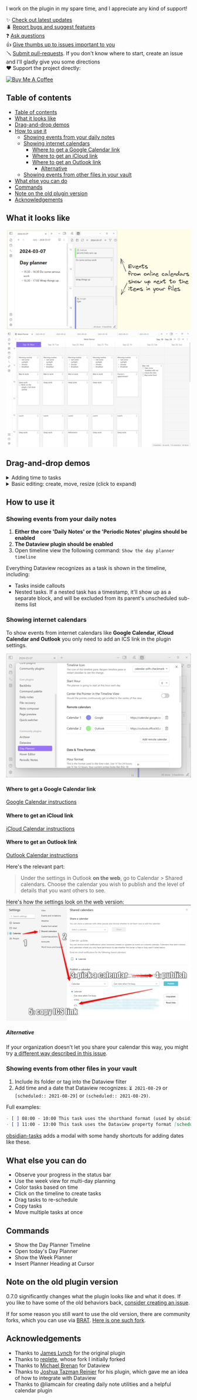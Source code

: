 I work on the plugin in my spare time, and I appreciate any kind of support!

✨ [Check out latest updates](https://github.com/ivan-lednev/obsidian-day-planner/releases)<br>
🪲 [Report bugs and suggest features](https://github.com/ivan-lednev/obsidian-day-planner/issues)<br>
❓ [Ask questions](https://github.com/ivan-lednev/obsidian-day-planner/discussions/new?category=q-a)<br>
👍 [Give thumbs up to issues important to you](https://github.com/ivan-lednev/obsidian-day-planner/issues)<br>
🪛 [Submit pull-requests](./CONTRIBUTING.md). If you don't know where to start, create an issue and I'll gladly give you some directions<br>
❤️ Support the project directly:

<a href="https://www.buymeacoffee.com/machineelf" target="_blank"><img src="https://cdn.buymeacoffee.com/buttons/v2/default-yellow.png" alt="Buy Me A Coffee" style="height: 60px !important;width: 217px !important;" ></a>

## Table of contents

- [Table of contents](#table-of-contents)
- [What it looks like](#what-it-looks-like)
- [Drag-and-drop demos](#drag-and-drop-demos)
- [How to use it](#how-to-use-it)
  - [Showing events from your daily notes](#showing-events-from-your-daily-notes)
  - [Showing internet calendars](#showing-internet-calendars)
    - [Where to get a Google Calendar link](#where-to-get-a-google-calendar-link)
    - [Where to get an iCloud link](#where-to-get-an-icloud-link)
    - [Where to get an Outlook link](#where-to-get-an-outlook-link)
      - [Alternative](#alternative)
  - [Showing events from other files in your vault](#showing-events-from-other-files-in-your-vault)
- [What else you can do](#what-else-you-can-do)
- [Commands](#commands)
- [Note on the old plugin version](#note-on-the-old-plugin-version)
- [Acknowledgements](#acknowledgements)

## What it looks like

![](assets/ical-timeline-demo.png)
![](assets/week.png)

## Drag-and-drop demos

<details>
<summary>Adding time to tasks</summary>

![](assets/schedule-demo.gif)

</details>

<details>
<summary>Basic editing: create, move, resize (click to expand)</summary>

![](assets/basic-edit.gif)

</details>

## How to use it

### Showing events from your daily notes

1. **Either the core 'Daily Notes' or the 'Periodic Notes' plugins should be enabled**
1. **The Dataview plugin should be enabled**
1. Open timeline view the following command: `Show the day planner timeline`

Everything Dataview recognizes as a task is shown in the timeline, including:

- Tasks inside callouts
- Nested tasks. If a nested task has a timestamp, it'll show up as a separate block, and will be excluded from its parent's unscheduled sub-items list

### Showing internet calendars

To show events from internet calendars like **Google Calendar, iCloud Calendar and Outlook** you only need to add an ICS link in the plugin settings.

![](./assets/ical-settings-demo.png)

#### Where to get a Google Calendar link

[Google Calendar instructions](https://support.google.com/calendar/answer/37648?hl=en#zippy=%2Csync-your-google-calendar-view-edit%2Cget-your-calendar-view-only)

#### Where to get an iCloud link

[iCloud Calendar instructions](https://www.souladvisor.com/help-centre/how-to-get-icloud-calendar-address-on-mac-in-ical-format)

#### Where to get an Outlook link

[Outlook Calendar instructions](https://support.microsoft.com/en-us/office/introduction-to-publishing-internet-calendars-a25e68d6-695a-41c6-a701-103d44ba151d?ui=en-us&rs=en-us&ad=us)

Here's the relevant part:

> Under the settings in Outlook **on the web**, go to Calendar > Shared calendars. Choose the calendar you wish to publish and the level of details that you want others to see.

Here's how the settings look on the web version:
![](./assets/outlook-guide-1.png)

##### Alternative

If your organization doesn't let you share your calendar this way, you might try [a different way described in this issue](https://github.com/ivan-lednev/obsidian-day-planner/issues/395).

### Showing events from other files in your vault

1. Include its folder or tag into the Dataview filter
1. Add time and a date that Dataview recognizes: `⏳ 2021-08-29` or `[scheduled:: 2021-08-29]` or `(scheduled:: 2021-08-29)`.

Full examples:

```md
- [ ] 08:00 - 10:00 This task uses the shorthand format (used by obsidian-tasks) ⏳ 2021-08-29
- [ ] 11:00 - 13:00 This task uses the Dataview property format [scheduled:: 2021-08-29]
```

[obsidian-tasks](https://github.com/obsidian-tasks-group/obsidian-tasks) adds a modal with some handy shortcuts for adding dates like these.

## What else you can do

- Observe your progress in the status bar
- Use the week view for multi-day planning
- Color tasks based on time
- Click on the timeline to create tasks
- Drag tasks to re-schedule
- Copy tasks
- Move multiple tasks at once

## Commands

- Show the Day Planner Timeline
- Open today's Day Planner
- Show the Week Planner
- Insert Planner Heading at Cursor

## Note on the old plugin version

0.7.0 significantly changes what the plugin looks like and what it does. If you like to have some of the old behaviors back, [consider creating an issue](https://github.com/ivan-lednev/obsidian-day-planner/issues).

If for some reason you still want to use the old version, there are community forks, which you can use via [BRAT](https://github.com/TfTHacker/obsidian42-brat). [Here is one such fork](https://github.com/ebullient/obsidian-day-planner-og).

## Acknowledgements

- Thanks to [James Lynch](https://github.com/lynchjames) for the original plugin
- Thanks to [replete](https://github.com/replete), whose fork I initially forked
- Thanks to [Michael Brenan](https://github.com/blacksmithgu) for Dataview
- Thanks to [Joshua Tazman Reinier](https://github.com/joshuatazrein) for his plugin, which gave me an idea of how to integrate with Dataview
- Thanks to @liamcain for creating daily note utilities and a helpful calendar plugin

